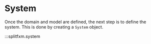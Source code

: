 # System

Once the domain and model are defined, the next step is to define the system. This is done by creating a `System` object.

:::splitfxm.system